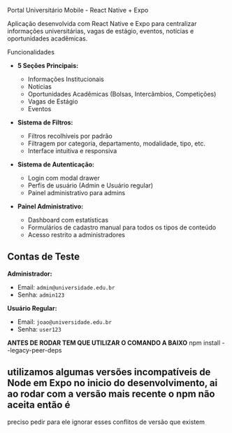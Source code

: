 Portal Universitário Mobile - React Native + Expo

Aplicação desenvolvida com React Native e Expo para centralizar informações universitárias, vagas de estágio, eventos, notícias e oportunidades acadêmicas.

Funcionalidades

- **5 Seções Principais:**
  - Informações Institucionais
  - Notícias
  - Oportunidades Acadêmicas (Bolsas, Intercâmbios, Competições)
  - Vagas de Estágio
  - Eventos

- **Sistema de Filtros:**
  - Filtros recolhíveis por padrão
  - Filtragem por categoria, departamento, modalidade, tipo, etc.
  - Interface intuitiva e responsiva

- **Sistema de Autenticação:**
  - Login com modal drawer
  - Perfis de usuário (Admin e Usuário regular)
  - Painel administrativo para admins

- **Painel Administrativo:**
  - Dashboard com estatísticas
  - Formulários de cadastro manual para todos os tipos de conteúdo
  - Acesso restrito a administradores

## Contas de Teste

**Administrador:**
- Email: `admin@universidade.edu.br`
- Senha: `admin123`

**Usuário Regular:**
- Email: `joao@universidade.edu.br`
- Senha: `user123`

**ANTES DE RODAR TEM QUE UTILIZAR O COMANDO A BAIXO**
npm install --legacy-peer-deps

## utilizamos algumas versões incompatíveis de Node em Expo no inicio do desenvolvimento, ai ao rodar com a versão mais recente o npm não aceita então é 
preciso pedir para ele ignorar esses conflitos de versão que existem





